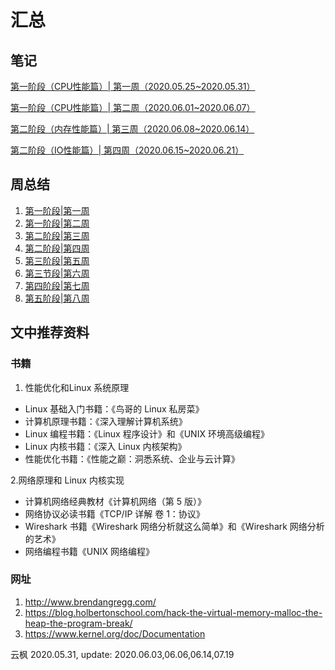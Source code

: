 # 汇总

## 笔记

[第一阶段（CPU性能篇）| 第一周（2020.05.25~2020.05.31）](phase_week_note/first_phase_first_week_cpu.md)

[第一阶段（CPU性能篇）| 第二周（2020.06.01~2020.06.07）](phase_week_note/first_phase_sec_week_cpu.md)

[第二阶段（内存性能篇）| 第三周（2020.06.08~2020.06.14）](phase_week_note/sec_phase_first_week_mem.md)

[第二阶段（IO性能篇）| 第四周（2020.06.15~2020.06.21）](phase_week_note/sec_phase_sec_week_io.md)

## 周总结

1. [第一阶段|第一周](week_summary/1week_summary.md)
2. [第一阶段|第二周](week_summary/2week_summary.md)
3. [第二阶段|第三周](week_summary/3week_summary.md)
4. [第二阶段|第四周](week_summary/4week_summary.md)
5. [第三阶段|第五周](week_summary/5week_summary.md)
6. [第三节段|第六周](week_summary/6week_summary.md)
7. [第四阶段|第七周](week_summary/7week_summary.md)
8. [第五阶段|第八周](week_summary/8week_summary.md)

## 文中推荐资料

### 书籍

1. 性能优化和Linux 系统原理

- Linux 基础入门书籍：《鸟哥的 Linux 私房菜》
- 计算机原理书籍：《深入理解计算机系统》
- Linux 编程书籍：《Linux 程序设计》和《UNIX 环境高级编程》
- Linux 内核书籍：《深入 Linux 内核架构》
- 性能优化书籍：《性能之巅：洞悉系统、企业与云计算》

2.网络原理和 Linux 内核实现

- 计算机网络经典教材《计算机网络（第 5 版）》
- 网络协议必读书籍《TCP/IP 详解 卷 1：协议》
- Wireshark 书籍《Wireshark 网络分析就这么简单》和《Wireshark 网络分析的艺术》
- 网络编程书籍《UNIX 网络编程》

### 网址

1. http://www.brendangregg.com/
2. https://blog.holbertonschool.com/hack-the-virtual-memory-malloc-the-heap-the-program-break/
3. https://www.kernel.org/doc/Documentation

云枫 2020.05.31, update: 2020.06.03,06.06,06.14,07.19